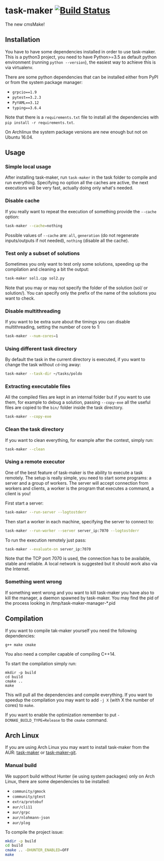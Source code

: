 # task-maker [![Build Status](https://travis-ci.org/algorithm-ninja/task-maker.svg?branch=master)](https://travis-ci.org/algorithm-ninja/task-maker)

The new cmsMake!

## Installation
You have to have some dependencies installed in order to use task-maker.
This is a python3 project, you need to have Python>=3.5 as default python
environment (running `python --version`), the easiest way to achieve this is
via virtualenv.

There are some python dependencies that can be installed either from PyPI or
from the system package manager:
- `grpcio==1.9`
- `pytest==3.2.3`
- `PyYAML==3.12`
- `typing==3.6.4`

Note that there is a `requirements.txt` file to install all the dependencies
with `pip install -r requirements.txt`.

On Archlinux the system package versions are new enough but not on Ubuntu 16.04.  

## Usage

### Simple local usage
After installing task-maker, run `task-maker` in the task folder to compile
and run everything. Specifying no option all the caches are active, the next
executions will be very fast, actually doing only what's needed.

### Disable cache
If you really want to repeat the execution of something provide the `--cache`
option:
```bash
task-maker --cache=nothing
```

Possible values of `--cache` are: `all`, `generation` (do not regenerate
inputs/outputs if not needed), `nothing` (disable all the cache).

### Test only a subset of solutions
Sometimes you only want to test only some solutions, speeding up the
compilation and cleaning a bit the output:
```bash
task-maker sol1.cpp sol2.py
```
Note that you may or may not specify the folder of the solution (sol/ or
solution/). You can specify only the prefix of the name of the solutions you
want to check.

### Disable multithreading
If you want to be extra sure about the timings you can disable multithreading,
setting the number of core to 1:
```bash
task-maker --num-cores=1
```

### Using different task directory
By default the task in the current directory is executed, if you want to change
the task without `cd`-ing away:
```bash
task-maker --task-dir ~/tasks/poldo
```

### Extracting executable files
All the compiled files are kept in an internal folder but if you want to
use them, for example to debug a solution, passing `--copy-exe` all the
useful files are copied to the `bin/` folder inside the task directory.
```bash
task-maker --copy-exe
```

### Clean the task directory
If you want to clean everything, for example after the contest, simply run:
```bash
task-maker --clean
```

### Using a remote executor
One of the best feature of task-maker is the ability to execute a task remotely.
The setup is really simple, you need to start some programs: a server and
a group of workers. The server will accept connection from workers and clients,
a worker is the program that executes a command, a client is you!

First start a server:
```bash
task-maker --run-server --logtostderr
```

Then start a worker in each machine, specifying the server to connect to:
```bash
task-maker --run-worker --server server_ip:7070 --logtostderr
```

To run the execution remotely just pass:
```bash
task-maker --evaluate-on server_ip:7070
```

Note that the TCP port 7070 is used, the connection has to be available,
stable and reliable. A local network is suggested but it should work also
via the Internet.

### Something went wrong
If something went wrong and you want to kill task-maker you have also to kill
the manager, a daemon spawned by task-maker.
You may find the pid of the process looking in /tmp/task-maker-manager-*.pid


## Compilation
If you want to compile tak-maker yourself you need the following dependencies:
```
g++ make cmake
```

You also need a compiler capable of compiling C++14.

To start the compilation simply run:
```
mkdir -p build
cd build
cmake ..
make
```

This will pull all the dependencies and compile everything. If you want to
speedup the compilation you may want to add `-j X` (with X the number of cores)
to `make`.

If you want to enable the optimization remember to put
`-DCMAKE_BUILD_TYPE=Release` to the `cmake` command.

## Arch Linux
If you are using Arch Linux you may want to install task-maker from the AUR:
[task-maker](https://aur.archlinux.org/packages/task-maker)
or
[task-maker-git](https://aur.archlinux.org/packages/task-maker-git).

### Manual build
We support build without Hunter (ie using system packages) only on Arch Linux,
there are some dependencies to be installed:

- `community/gmock`
- `community/gtest`
- `extra/protobuf`
- `aur/cli11`
- `aur/grpc`
- `aur/nlohmann-json`
- `aur/plog`

To compile the project issue:
```bash
mkdir -p build
cd build
cmake .. -DHUNTER_ENABLED=OFF
make
```